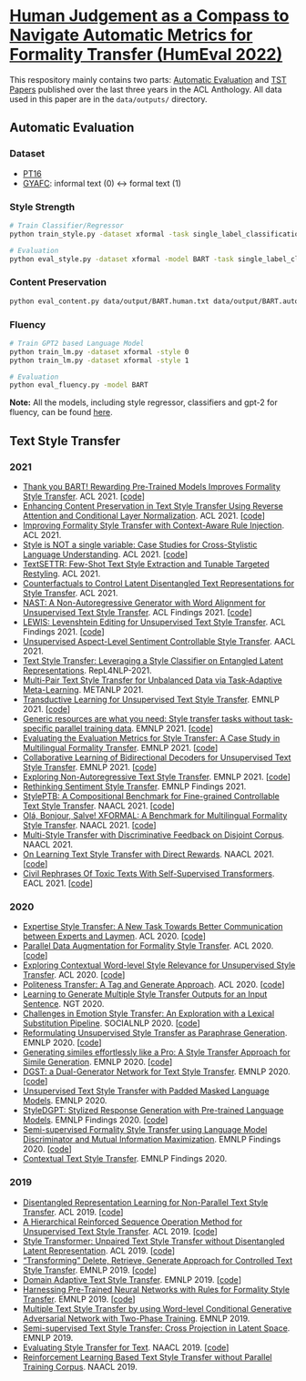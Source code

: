 # [Human Judgement as a Compass to Navigate Automatic Metrics for Formality Transfer (HumEval 2022)](https://arxiv.org/abs/2204.07549)

This respository mainly contains two parts: [Automatic Evaluation](#start) and [TST Papers](#paper) published 
over the last three years in the ACL Anthology. All data used in this paper are in the `data/outputs/` directory.

## <span id="start">Automatic Evaluation</span>

### Dataset
- [PT16](https://github.com/Elbria/xformal-FoST-meta/tree/master/best-practices/Formality/PT16_for_huggingface)
- [GYAFC](https://github.com/raosudha89/GYAFC-corpus): informal text (0) <-> formal text (1)

### Style Strength
```bash
# Train Classifier/Regressor
python train_style.py -dataset xformal -task single_label_classification/regression

# Evaluation
python eval_style.py -dataset xformal -model BART -task single_label_classification/regression
```

### Content Preservation
```bash
python eval_content.py data/output/BART.human.txt data/output/BART.auto.txt
```

### Fluency
```bash
# Train GPT2 based Language Model
python train_lm.py -dataset xformal -style 0
python train_lm.py -dataset xformal -style 1

# Evaluation
python eval_fluency.py -model BART 
```

**Note:** All the models, including style regressor, classifiers and gpt-2 for fluency, can be found [here](https://drive.google.com/drive/folders/1Z9NNgPoiu6CIKMS9V10as_8lJLtThgbZ?usp=sharing).

## <span id="paper">Text Style Transfer</span>

### 2021
- [Thank you BART! Rewarding Pre-Trained Models Improves Formality Style Transfer](https://aclanthology.org/2021.acl-short.62/). ACL 2021. [[code](https://github.com/laihuiyuan/pre-trained-formality-transfer)]
- [Enhancing Content Preservation in Text Style Transfer Using Reverse Attention and Conditional Layer Normalization](https://aclanthology.org/2021.acl-long.8/). ACL 2021. [[code](https://github.com/MovingKyu/RACoLN)]
- [Improving Formality Style Transfer with Context-Aware Rule Injection](https://aclanthology.org/2021.acl-long.124/). ACL 2021.
- [Style is NOT a single variable: Case Studies for Cross-Stylistic Language Understanding](https://aclanthology.org/2021.acl-long.185/). ACL 2021. [[code](https://github.com/dykang/xslue)]
- [TextSETTR: Few-Shot Text Style Extraction and Tunable Targeted Restyling](https://aclanthology.org/2021.acl-long.293/). ACL 2021.
- [Counterfactuals to Control Latent Disentangled Text Representations for Style Transfer](https://aclanthology.org/2021.acl-short.7/). ACL 2021.
- [NAST: A Non-Autoregressive Generator with Word Alignment for Unsupervised Text Style Transfer](https://aclanthology.org/2021.findings-acl.138/). ACL Findings 2021. [[code](https://github.com/thu-coai/NAST)]
- [LEWIS: Levenshtein Editing for Unsupervised Text Style Transfer](https://aclanthology.org/2021.findings-acl.344/). ACL Findings 2021. [[code](https://github.com/machelreid/lewis)]
- [Unsupervised Aspect-Level Sentiment Controllable Style Transfer](https://anthology.aclweb.org/2020.aacl-main.33/). AACL 2021.
- [Text Style Transfer: Leveraging a Style Classifier on Entangled Latent Representations](https://aclanthology.org/2021.repl4nlp-1.9/). RepL4NLP-2021.
- [Multi-Pair Text Style Transfer for Unbalanced Data via Task-Adaptive Meta-Learning](https://aclanthology.org/2021.metanlp-1.4/). METANLP 2021.
- [Transductive Learning for Unsupervised Text Style Transfer](https://aclanthology.org/2021.emnlp-main.195/). EMNLP 2021. [[code](https://github.com/xiaofei05/tsst)]
- [Generic resources are what you need: Style transfer tasks without task-specific parallel training data](https://aclanthology.org/2021.emnlp-main.349/). EMNLP 2021. [[code](https://github.com/laihuiyuan/generic-resources-for-tst)]
- [Evaluating the Evaluation Metrics for Style Transfer: A Case Study in Multilingual Formality Transfer](https://aclanthology.org/2021.emnlp-main.100/). EMNLP 2021. [[code](https://github.com/elbria/xformal-fost-meta)]
- [Collaborative Learning of Bidirectional Decoders for Unsupervised Text Style Transfer](https://aclanthology.org/2021.emnlp-main.729/). EMNLP 2021. [[code](https://github.com/sunlight-ym/cbd_style_transfer)]
- [Exploring Non-Autoregressive Text Style Transfer](https://aclanthology.org/2021.emnlp-main.730/). EMNLP 2021. [[code](https://github.com/sunlight-ym/nar_style_transfer)]
- [Rethinking Sentiment Style Transfer](https://aclanthology.org/2021.findings-emnlp.135/). EMNLP Findings 2021.
- [StylePTB: A Compositional Benchmark for Fine-grained Controllable Text Style Transfer](https://aclanthology.org/2021.naacl-main.171/). NAACL 2021. [[code](https://github.com/lvyiwei1/StylePTB)]
- [Olá, Bonjour, Salve! XFORMAL: A Benchmark for Multilingual Formality Style Transfer](https://aclanthology.org/2021.naacl-main.256/). NAACL 2021. [[code](https://github.com/Elbria/xformal-FoST)]
- [Multi-Style Transfer with Discriminative Feedback on Disjoint Corpus](https://aclanthology.org/2021.naacl-main.275/). NAACL 2021.
- [On Learning Text Style Transfer with Direct Rewards](https://aclanthology.org/2021.naacl-main.337/). NAACL 2021. [[code](https://github.com/yixinL7/Direct-Style-Transfer)]
- [Civil Rephrases Of Toxic Texts With Self-Supervised Transformers](https://aclanthology.org/2021.eacl-main.124/). EACL 2021. [[code](https://github.com/LeoLaugier/conditional-auto-encoder-text-to-text-transfer-transformer)]

### 2020
- [Expertise Style Transfer: A New Task Towards Better Communication between Experts and Laymen](https://aclanthology.org/2020.acl-main.100/). ACL 2020. [[code](https://srhthu.github.io/expertise-style-transfer/)]
- [Parallel Data Augmentation for Formality Style Transfer](https://aclanthology.org/2020.acl-main.294/). ACL 2020. [[code](https://github.com/lancopku/Augmented_Data_for_FST)]
- [Exploring Contextual Word-level Style Relevance for Unsupervised Style Transfer](https://aclanthology.org/2020.acl-main.639/). ACL 2020. [[code](https://github.com/PaddlePaddle/Research)]
- [Politeness Transfer: A Tag and Generate Approach](https://aclanthology.org/2020.acl-main.169/). ACL 2020. [[code](https://github.com/tag-and-generate/)]
- [Learning to Generate Multiple Style Transfer Outputs for an Input Sentence](https://aclanthology.org/2020.ngt-1.2/). NGT 2020.
- [Challenges in Emotion Style Transfer: An Exploration with a Lexical Substitution Pipeline](https://aclanthology.org/2020.socialnlp-1.6/). SOCIALNLP 2020. [[code](https://bitbucket.org/st157585/emotion_transfer)]
- [Reformulating Unsupervised Style Transfer as Paraphrase Generation](https://aclanthology.org/2020.emnlp-main.55/). EMNLP 2020. [[code](https://github.com/martiansideofthemoon/style-transfer-paraphrase)]
- [Generating similes effortlessly like a Pro: A Style Transfer Approach for Simile Generation](https://aclanthology.org/2020.emnlp-main.524/). EMNLP 2020. [[code](https://github.com/tuhinjubcse/SimileGeneration-EMNLP2020)]
- [DGST: a Dual-Generator Network for Text Style Transfer](https://aclanthology.org/2020.emnlp-main.578/). EMNLP 2020. [[code](https://xiao.ac/proj/dgst)]
- [Unsupervised Text Style Transfer with Padded Masked Language Models](https://aclanthology.org/2020.emnlp-main.699/). EMNLP 2020.
- [StyleDGPT: Stylized Response Generation with Pre-trained Language Models](https://aclanthology.org/2020.findings-emnlp.140/). EMNLP Findings 2020. [[code](https://github.com/TobeyYang/StyleDGPT)]
- [Semi-supervised Formality Style Transfer using Language Model Discriminator and Mutual Information Maximization](https://aclanthology.org/2020.findings-emnlp.212/). EMNLP Findings 2020. [[code](https://github.com/GT-SALT/FormalityStyleTransfer)]
- [Contextual Text Style Transfer](https://aclanthology.org/2020.findings-emnlp.263/). EMNLP Findings 2020.

### 2019
- [Disentangled Representation Learning for Non-Parallel Text Style Transfer](https://aclanthology.org/P19-1041/). ACL 2019. [[code](https://github.com/vineetjohn/linguistic-style-transfer)]
- [A Hierarchical Reinforced Sequence Operation Method for Unsupervised Text Style Transfer](https://aclanthology.org/P19-1482/). ACL 2019. [[code](https://github.com/ChenWu98/Point-Then-Operate)]
- [Style Transformer: Unpaired Text Style Transfer without Disentangled Latent Representation](https://aclanthology.org/P19-1601/). ACL 2019. [[code](https://github.com/fastnlp/style-transformer)]
- [“Transforming” Delete, Retrieve, Generate Approach for Controlled Text Style Transfer](https://aclanthology.org/D19-1322/). EMNLP 2019. [[code](https://github.com/agaralabs/transformer-drg-style-transfer)]
- [Domain Adaptive Text Style Transfer](https://aclanthology.org/D19-1325/). EMNLP 2019. [[code](https://github.com/cookielee77/DAST)]
- [Harnessing Pre-Trained Neural Networks with Rules for Formality Style Transfer](https://aclanthology.org/D19-1365/). EMNLP 2019. [[code](https://github.com/jimth001/formality_emnlp19)]
- [Multiple Text Style Transfer by using Word-level Conditional Generative Adversarial Network with Two-Phase Training](https://aclanthology.org/D19-1366/). EMNLP 2019. 
- [Semi-supervised Text Style Transfer: Cross Projection in Latent Space](https://aclanthology.org/D19-1499/). EMNLP 2019. 
- [Evaluating Style Transfer for Text](https://aclanthology.org/N19-1049/). NAACL 2019. [[code](https://github.com/passeul/style-transfer-model-evaluation)]
- [Reinforcement Learning Based Text Style Transfer without Parallel Training Corpus](https://aclanthology.org/N19-1320/). NAACL 2019.
